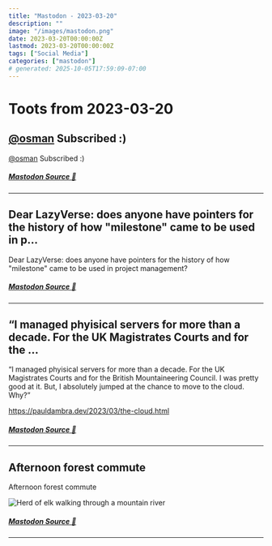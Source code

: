 ```yaml
---
title: "Mastodon - 2023-03-20"
description: ""
image: "/images/mastodon.png"
date: 2023-03-20T00:00:00Z
lastmod: 2023-03-20T00:00:00Z
tags: ["Social Media"]
categories: ["mastodon"]
# generated: 2025-10-05T17:59:09-07:00
---
```


# Toots from 2023-03-20

## [@osman](https://hachyderm.io/@osman) Subscribed :)

[@osman](https://hachyderm.io/@osman) Subscribed :)

##### [Mastodon Source 🐘](https://hachyderm.io/@mweagle/110057299642313299)

---

## Dear LazyVerse: does anyone have pointers for the history of how "milestone" came to be used in p...

Dear LazyVerse: does anyone have pointers for the history of how "milestone" came to be used in project management?

##### [Mastodon Source 🐘](https://hachyderm.io/@mweagle/110056705266163281)

---

## “I managed phyisical servers for more than a decade. For the UK Magistrates Courts and for the ...

“I managed phyisical servers for more than a decade. For the UK Magistrates Courts and for the British Mountaineering Council. I was pretty good at it. But, I absolutely jumped at the chance to move to the cloud. Why?”

<https://pauldambra.dev/2023/03/the-cloud.html>

##### [Mastodon Source 🐘](https://hachyderm.io/@mweagle/110053455409513533)

---

## Afternoon forest commute

Afternoon forest commute

![Herd of elk walking through a mountain river](/mastodon/media/6ea75a7ae8d08c42.jpeg)

##### [Mastodon Source 🐘](https://hachyderm.io/@mweagle/110053330453479904)

---

